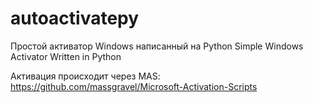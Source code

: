 # autoactivatepy
Простой активатор Windows написанный на Python
Simple Windows Activator Written in Python

Активация происходит через MAS: https://github.com/massgravel/Microsoft-Activation-Scripts
